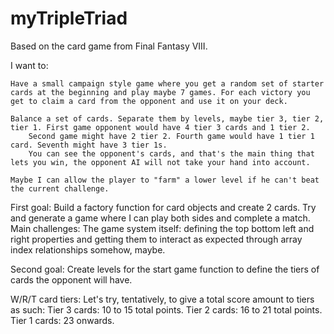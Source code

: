 # myTripleTriad
Based on the card game from Final Fantasy VIII.

I want to:

    Have a small campaign style game where you get a random set of starter cards at the beginning and play maybe 7 games. For each victory you get to claim a card from the opponent and use it on your deck.

    Balance a set of cards. Separate them by levels, maybe tier 3, tier 2, tier 1. First game opponent would have 4 tier 3 cards and 1 tier 2. 
        Second game might have 2 tier 2. Fourth game would have 1 tier 1 card. Seventh might have 3 tier 1s.  
        You can see the opponent's cards, and that's the main thing that lets you win, the opponent AI will not take your hand into account.

    Maybe I can allow the player to "farm" a lower level if he can't beat the current challenge.
    
First goal: Build a factory function for card objects and create 2 cards. Try and generate a game where I can play both sides and complete a match. 
    Main challenges: The game system itself: defining the top bottom left and right properties and getting them to interact as expected through array index relationships somehow, maybe.

Second goal: Create levels for the start game function to define the tiers of cards the opponent will have.


W/R/T card tiers: Let's try, tentatively, to give a total score amount to tiers as such:
    Tier 3 cards: 10 to 15 total points.
    Tier 2 cards: 16 to 21 total points.
    Tier 1 cards: 23 onwards.
